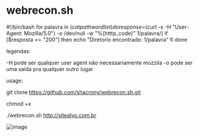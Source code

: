 # webrecon.sh
#!/bin/bash
for palavra in $(cat path wordlist)
do
response=$(curl -s -H "User-Agent: Mozilla/5.0") -o /dev/null -w "%{htttp_code}" $1/$palavra/)
if [$resposta == "200"]
then
echo "Diretorio encontrado: $1/$palavra"
fi
done

legendas:

-H pode ser qualquer user agent não necessariamente mozzila
-o pode ser uma saída pra qualquer outro lugar

usage:

git clone https://github.com/shacrony/webrecon.sh.git

chmod +x 

./webrecon.sh http://sitealvo.com.br

![image](https://user-images.githubusercontent.com/61089592/173628940-9516fc06-de63-4168-b878-78184cfbf586.png)
